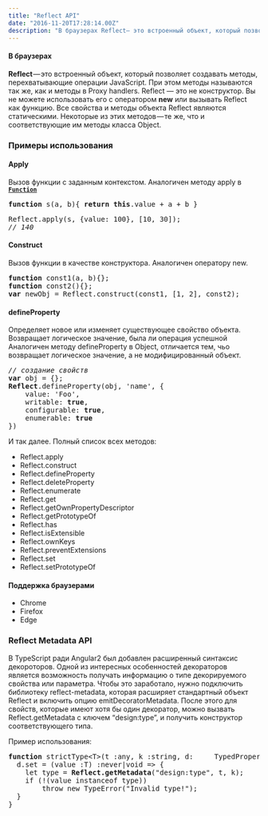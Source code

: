 ```yaml
---
title: "Reflect API"
date: "2016-11-20T17:28:14.00Z"
description: "В браузерах Reflect— это встроенный объект, который позволяет создавать методы, перехватывающие операции JavaScript. При этом ме"
---
```


<!--kg-card-begin: html--><h4>В браузерах</h4>
<p><strong>Reflect</strong> — это встроенный объект, который позволяет создавать методы, перехватывающие операции JavaScript. При этом методы называются так же, как и методы в Proxy handlers. Reflect &#8212; это не конструктор. Вы не можете использовать его с оператором <strong>new</strong> или вызывать Reflect как функцию. Все свойства и методы объекта Reflect являются статическими. Некоторые из этих методов — те же, что и соответствующие им методы класса Object.</p>
<h3>Примеры использования</h3>
<h4>Apply</h4>
<p>Вызов функции с заданным контекстом. Аналогичен методу apply в <code><a href="http://ilnurgi1.ru/docs/js/base/Function.html#Function" title="Function" target="_blank" rel="noopener noreferrer"><strong>Function</strong></a></code></p>
<pre><strong>function</strong> s(a, b){ <strong>return</strong> <strong>this</strong>.value + a + b }</pre>
<pre>Reflect.apply(s, {value: 100}, [10, 30]);<br><em>// 140</em></pre>
<h4><strong>Сonstruct</strong></h4>
<p>Вызов функции в качестве конструктора. Аналогичен оператору new.</p>
<pre><strong>function</strong> const1(a, b){};<br><strong>function</strong> const2(){};<br><strong>var</strong> newObj = Reflect.construct(const1, [1, 2], const2);</pre>
<h4><strong>defineProperty</strong></h4>
<p>Определяет новое или изменяет существующее свойство объекта. Возвращает логическое значение, была ли операция успешной Аналогичен методу defineProperty в Object, отличается тем, чьо возвращает логическое значение, а не модифицированный объект.</p>
<pre><em>// создание свойств</em><br><strong>var</strong> obj = {};<br><strong>Reflect</strong>.defineProperty(obj, 'name', {<br>    value: 'Foo',<br>    writable: <strong>true</strong>,<br>    configurable: <strong>true</strong>,<br>    enumerable: <strong>true</strong><br>})</pre>
<p>И так далее. Полный список всех методов:</p>
<ul>
<li>Reflect.apply</li>
<li>Reflect.construct</li>
<li>Reflect.defineProperty</li>
<li>Reflect.deleteProperty</li>
<li>Reflect.enumerate</li>
<li>Reflect.get</li>
<li>Reflect.getOwnPropertyDescriptor</li>
<li>Reflect.getPrototypeOf</li>
<li>Reflect.has</li>
<li>Reflect.isExtensible</li>
<li>Reflect.ownKeys</li>
<li>Reflect.preventExtensions</li>
<li>Reflect.set</li>
<li>Reflect.setPrototypeOf</li>
</ul>
<h4>Поддержка браузерами</h4>
<ul>
<li>Chrome</li>
<li>Firefox</li>
<li>Edge</li>
</ul>
<h3>Reflect Metadata API</h3>
<p>В TypeScript ради Angular2 был добавлен расширенный синтаксис декороторов. Одной из интересных особенностей декораторов является возможность получать информацию о типе декорируемого свойства или параметра. Чтобы это заработало, нужно подключить библиотеку reflect-metadata, которая расширяет стандартный объект Reflect и включить опцию emitDecoratorMetadata. После этого для свойств, которые имеют хотя бы один декоратор, можно вызвать Reflect.getMetadata с ключем “design:type”, и получить конструктор соответствующего типа.</p>
<p>Пример использования:</p>
<pre><strong>function</strong> strictType&lt;T&gt;(t :any, k :string, d:     TypedPropertyDescriptor&lt;T&gt;) :never|void {<br>  d.set = (value :T) :never|void =&gt; {<br>    let type = <strong>Reflect.getMetadata</strong>("design:type", t, k);<br>    if (!(value instanceof type))<br>        throw new TypeError("Invalid type!");<br>  }<br>}</pre>
<!--kg-card-end: html-->

